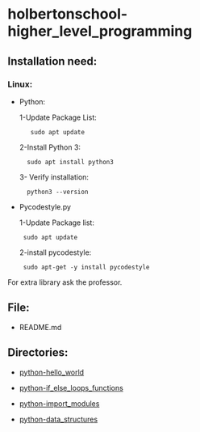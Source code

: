 # holbertonschool-higher_level_programming

## Installation need:

### Linux:

* Python:

    1-Update Package List:

         sudo apt update

    2-Install Python 3:

        sudo apt install python3

    3- Verify installation:

        python3 --version

* Pycodestyle.py

    1-Update Package list:

       sudo apt update

    2-install pycodestyle:

       sudo apt-get -y install pycodestyle

For extra library ask the professor.      

## File:

* README.md

## Directories:

* [python-hello_world](./python-hello_world/)

* [python-if_else_loops_functions](./python-if_else_loops_functions/)

* [python-import_modules](python-import_modules)

* [python-data_structures](python-data_structures)


